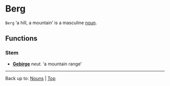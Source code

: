 # Berg

`Berg` ‘a hill, a mountain’ is a masculine [noun](../../index.md).

## Functions

### Stem

- **[Gebirge](../../g/ge/Gebirge.md)** *neut.* ‘a mountain range’

----

Back up to: [Nouns](../../index.md) | [Top](../../../index.md)

